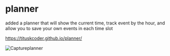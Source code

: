# planner

added a planner that will show the current time, track event by the hour, and allow you to save your own events in each time slot 

https://tituskcoder.github.io/planner/

![Captureplanner](https://user-images.githubusercontent.com/94375676/148664686-c14d8003-f92e-46c6-9d27-ba4b9ff3544d.PNG)

